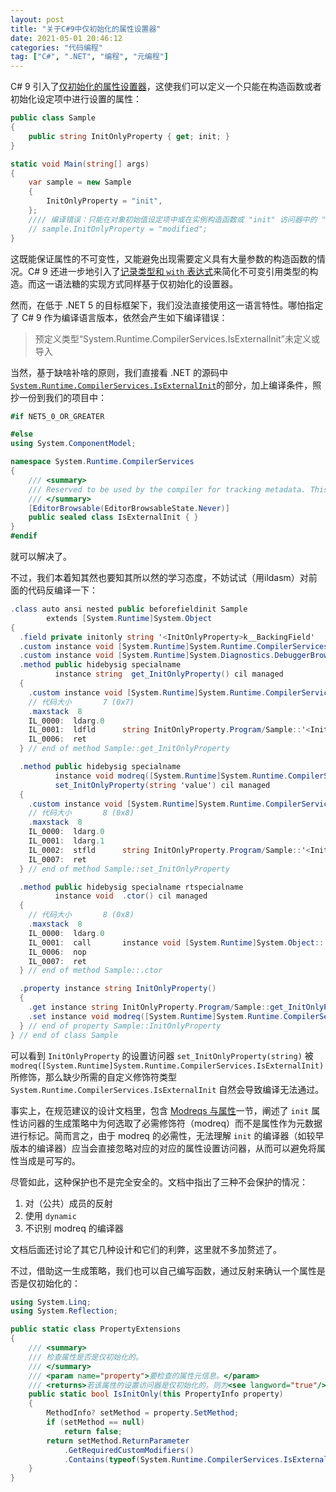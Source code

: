 ```yaml
---
layout: post
title: "关于C#9中仅初始化的属性设置器"
date: 2021-05-01 20:46:12
categories: "代码编程"
tag: ["C#", ".NET", "编程", "元编程"]
---
```


C# 9 引入了[仅初始化的属性设置器](https://docs.microsoft.com/zh-cn/dotnet/csharp/language-reference/proposals/csharp-9.0/init)，这使我们可以定义一个只能在构造函数或者初始化设定项中进行设置的属性：

<!-- more -->

```csharp
public class Sample
{
    public string InitOnlyProperty { get; init; }
}

static void Main(string[] args)
{
    var sample = new Sample
    {
        InitOnlyProperty = "init",
    };
    //// 编译错误：只能在对象初始值设定项中或在实例构造函数或 "init" 访问器中的 "this" 或 "base" 上分配 init-only 属性或索引器 "Program.Sample.InitOnlyProperty"。
    // sample.InitOnlyProperty = "modified";
}
```

这既能保证属性的不可变性，又能避免出现需要定义具有大量参数的构造函数的情况。C# 9 还进一步地引入了[记录类型和 `with` 表达式](https://docs.microsoft.com/zh-cn/dotnet/csharp/language-reference/proposals/csharp-9.0/records)来简化不可变引用类型的构造。而这一语法糖的实现方式同样基于仅初始化的设置器。

然而，在低于 .NET 5 的目标框架下，我们没法直接使用这一语言特性。哪怕指定了 C# 9 作为编译语言版本，依然会产生如下编译错误：

> 预定义类型“System.Runtime.CompilerServices.IsExternalInit”未定义或导入

当然，基于缺啥补啥的原则，我们直接看 .NET 的源码中[`System.Runtime.CompilerServices.IsExternalInit`](https://github.com/dotnet/runtime/blob/d273780b850cfd35a2c084d60d5e3a193268b7e7/src/libraries/System.Private.CoreLib/src/System/Runtime/CompilerServices/IsExternalInit.cs)的部分，加上编译条件，照抄一份到我们的项目中：

```csharp
#if NET5_0_OR_GREATER

#else
using System.ComponentModel;

namespace System.Runtime.CompilerServices
{
    /// <summary>
    /// Reserved to be used by the compiler for tracking metadata. This class should not be used by developers in source code.
    /// </summary>
    [EditorBrowsable(EditorBrowsableState.Never)]
    public sealed class IsExternalInit { }
}
#endif
```

就可以解决了。

不过，我们本着知其然也要知其所以然的学习态度，不妨试试（用ildasm）对前面的代码反编译一下：

```csharp
.class auto ansi nested public beforefieldinit Sample
        extends [System.Runtime]System.Object
{
  .field private initonly string '<InitOnlyProperty>k__BackingField'
  .custom instance void [System.Runtime]System.Runtime.CompilerServices.CompilerGeneratedAttribute::.ctor() = ( 01 00 00 00 ) 
  .custom instance void [System.Runtime]System.Diagnostics.DebuggerBrowsableAttribute::.ctor(valuetype [System.Runtime]System.Diagnostics.DebuggerBrowsableState) = ( 01 00 00 00 00 00 00 00 ) 
  .method public hidebysig specialname 
          instance string  get_InitOnlyProperty() cil managed
  {
    .custom instance void [System.Runtime]System.Runtime.CompilerServices.CompilerGeneratedAttribute::.ctor() = ( 01 00 00 00 ) 
    // 代码大小       7 (0x7)
    .maxstack  8
    IL_0000:  ldarg.0
    IL_0001:  ldfld      string InitOnlyProperty.Program/Sample::'<InitOnlyProperty>k__BackingField'
    IL_0006:  ret
  } // end of method Sample::get_InitOnlyProperty

  .method public hidebysig specialname 
          instance void modreq([System.Runtime]System.Runtime.CompilerServices.IsExternalInit) 
          set_InitOnlyProperty(string 'value') cil managed
  {
    .custom instance void [System.Runtime]System.Runtime.CompilerServices.CompilerGeneratedAttribute::.ctor() = ( 01 00 00 00 ) 
    // 代码大小       8 (0x8)
    .maxstack  8
    IL_0000:  ldarg.0
    IL_0001:  ldarg.1
    IL_0002:  stfld      string InitOnlyProperty.Program/Sample::'<InitOnlyProperty>k__BackingField'
    IL_0007:  ret
  } // end of method Sample::set_InitOnlyProperty

  .method public hidebysig specialname rtspecialname 
          instance void  .ctor() cil managed
  {
    // 代码大小       8 (0x8)
    .maxstack  8
    IL_0000:  ldarg.0
    IL_0001:  call       instance void [System.Runtime]System.Object::.ctor()
    IL_0006:  nop
    IL_0007:  ret
  } // end of method Sample::.ctor

  .property instance string InitOnlyProperty()
  {
    .get instance string InitOnlyProperty.Program/Sample::get_InitOnlyProperty()
    .set instance void modreq([System.Runtime]System.Runtime.CompilerServices.IsExternalInit) InitOnlyProperty.Program/Sample::set_InitOnlyProperty(string)
  } // end of property Sample::InitOnlyProperty
} // end of class Sample
```

可以看到 `InitOnlyProperty` 的设置访问器 `set_InitOnlyProperty(string)` 被 `modreq([System.Runtime]System.Runtime.CompilerServices.IsExternalInit)` 所修饰，那么缺少所需的自定义修饰符类型 `System.Runtime.CompilerServices.IsExternalInit` 自然会导致编译无法通过。

事实上，在规范建议的设计文档里，包含 [Modreqs 与属性](https://docs.microsoft.com/zh-cn/dotnet/csharp/language-reference/proposals/csharp-9.0/init#modreqs-vs-attributes)一节，阐述了 `init` 属性访问器的生成策略中为何选取了必需修饰符（modreq）而不是属性作为元数据进行标记。简而言之，由于 modreq 的必需性，无法理解 `init` 的编译器（如较早版本的编译器）应当会直接忽略对应的对应的属性设置访问器，从而可以避免将属性当成是可写的。

尽管如此，这种保护也不是完全安全的。文档中指出了三种不会保护的情况：

1. 对（公共）成员的反射
2. 使用 `dynamic`
3. 不识别 modreq 的编译器

文档后面还讨论了其它几种设计和它们的利弊，这里就不多加赘述了。

不过，借助这一生成策略，我们也可以自己编写函数，通过反射来确认一个属性是否是仅初始化的：

```csharp
using System.Linq;
using System.Reflection;

public static class PropertyExtensions
{
    /// <summary>
    /// 检查属性是否是仅初始化的。
    /// </summary>
    /// <param name="property">要检查的属性元信息。</param>
    /// <returns>若该属性的设置访问器是仅初始化的，则为<see langword="true"/>；否则，为<see langword="false"/>。</returns>
    public static bool IsInitOnly(this PropertyInfo property)
    {
        MethodInfo? setMethod = property.SetMethod;
        if (setMethod == null)
            return false;
        return setMethod.ReturnParameter
            .GetRequiredCustomModifiers()
            .Contains(typeof(System.Runtime.CompilerServices.IsExternalInit));
    }
}
```
